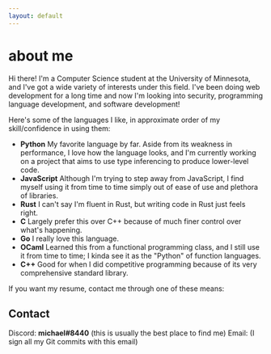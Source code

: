 ```yaml
---
layout: default
---
```


# about me

Hi there! I'm a Computer Science student at the University of Minnesota, and I've got a wide variety of interests under this field. I've been doing web development for a long time and now I'm looking into security, programming language development, and software development!

Here's some of the languages I like, in approximate order of my skill/confidence in using them:

- **Python** My favorite language by far. Aside from its weakness in performance, I love how the language looks, and I'm currently working on a project that aims to use type inferencing to produce lower-level code.
- **JavaScript** Although I'm trying to step away from JavaScript, I find myself using it from time to time simply out of ease of use and plethora of libraries.
- **Rust** I can't say I'm fluent in Rust, but writing code in Rust just feels right.
- **C** Largely prefer this over C++ because of much finer control over what's happening.
- **Go** I really love this language.
- **OCaml** Learned this from a functional programming class, and I still use it from time to time; I kinda see it as the "Python" of function languages.
- **C++** Good for when I did competitive programming because of its very comprehensive standard library.

If you want my resume, contact me through one of these means:

## Contact
Discord: **michael#8440** (this is usually the best place to find me)
Email: (I sign all my Git commits with this email)
